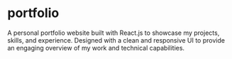 # portfolio
A personal portfolio website built with React.js to showcase my projects, skills, and experience. Designed with a clean and responsive UI to provide an engaging overview of my work and technical capabilities.
